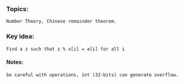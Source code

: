 ### Topics:
    Number Theory, Chinese remainder theorem.
    
### Key idea:
    Find a z such that z % x[i] = a[i] for all i
    
#### Notes:
    be careful with operations, int (32-bits) can generate overflow.
